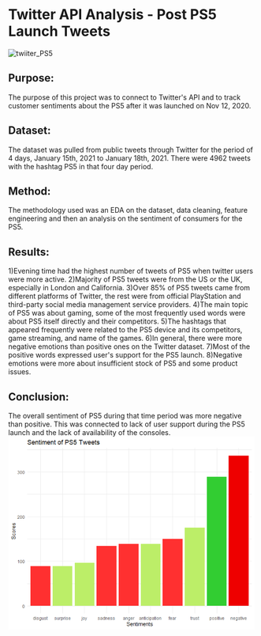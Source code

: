 # Twitter API Analysis - Post PS5 Launch Tweets

![twiiter_PS5](https://pbs.twimg.com/media/Ey2izCCXIAAcYFN.jpg)

## Purpose:
The purpose of this project was to connect to Twitter's API and to track customer sentiments about the PS5 after it was launched on Nov 12, 2020. 

## Dataset:
The dataset was pulled from public tweets through Twitter for the period of 4 days, January 15th, 2021 to January 18th, 2021. There were 4962 tweets with the hashtag PS5 in that four day period.

## Method:
The methodology used was an EDA on the dataset, data cleaning, feature engineering and then an analysis on the sentiment of consumers for the PS5.

## Results:

1)Evening time had the highest number of tweets of PS5 when twitter users were more active.
2)Majority of PS5 tweets were from the US or the UK, especially in London and California.
3)Over 85% of PS5 tweets came from different platforms of Twitter, the rest were from official PlayStation and third-party social media management service providers.
4)The main topic of PS5 was about gaming, some of the most frequently used words were about PS5 itself directly and their competitors.
5)The hashtags that appeared frequently were related to the PS5 device and its competitors, game streaming, and name of the games.
6)In general, there were more negative emotions than positive ones on the Twitter dataset.
7)Most of the positive words expressed user's support for the PS5 launch.
8)Negative emotions were more about insufficient stock of PS5 and some product issues.


## Conclusion:

The overall sentiment of PS5 during that time period was more negative than positive. This was connected to lack of user support during the PS5 launch and the lack of availability of the consoles.
<img src="/images/sentiment_PS5.png" width="500">   
